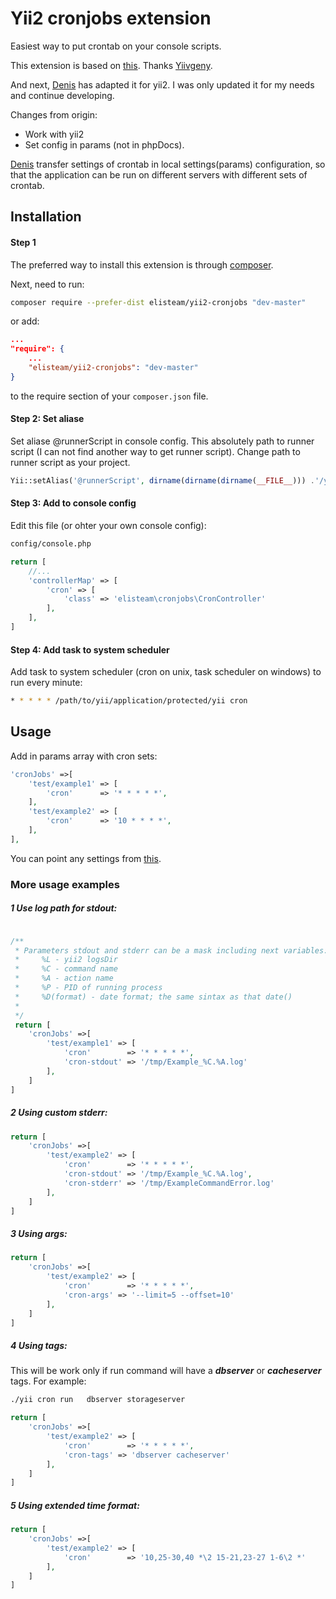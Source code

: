 Yii2 cronjobs extension
========
Easiest way to put crontab on your console scripts.

This extension is based on [this](https://github.com/Yiivgeny/Yii-PHPDocCrontab).
Thanks [Yiivgeny](https://github.com/Yiivgeny).

And next, [Denis](https://github.com/DenisOgr) has adapted it for yii2.
I was only updated it for my needs and continue developing.

Changes from origin:
- Work with yii2
- Set config in params (not in phpDocs).

[Denis](https://github.com/DenisOgr) transfer ​​settings of crontab in local settings(params) configuration, so that the application can be run on different servers with different sets of crontab.

Installation
------------

#### Step 1
The preferred way to install this extension is through [composer](http://getcomposer.org/download/).

Next, need to run:

```sh
composer require --prefer-dist elisteam/yii2-cronjobs "dev-master"
```

or add:

```json
...
"require": {
    ...
    "elisteam/yii2-cronjobs": "dev-master"
}
```

to the require section of your `composer.json` file.

#### Step 2: Set aliase
Set aliase  @runnerScript in console config. This absolutely path to runner script (I can not find another way to get runner script).
Change path to runner script as your project. 
```php
Yii::setAlias('@runnerScript', dirname(dirname(dirname(__FILE__))) .'/yii');
```

#### Step 3:  Add to console config
Edit this file (or ohter your own console config):
```sh
config/console.php
```
```php
return [
    //...
    'controllerMap' => [
    	'cron' => [
    	    'class' => 'elisteam\cronjobs\CronController'
    	],
    ],
]
```
#### Step 4: Add task to system scheduler
Add task to system scheduler (cron on unix, task scheduler on windows) to run every minute:

```sh
* * * * * /path/to/yii/application/protected/yii cron
```

Usage
-----

Add in params array with cron sets:
```php
'cronJobs' =>[
    'test/example1' => [
    	'cron'      => '* * * * *',
    ],
    'test/example2' => [
    	'cron'      => '10 * * * *',
    ],
],
```

You can point any settings from [this](https://github.com/Yiivgeny/Yii-PHPDocCrontab/blob/master/examples/ExampleRuCommand.php).

### More usage examples
##### 1 Use log path for stdout:
```php

/**
 * Parameters stdout and stderr can be a mask including next variables:
 *     %L - yii2 logsDir
 *     %C - command name
 *     %A - action name
 *     %P - PID of running process
 *     %D(format) - date format; the same sintax as that date()
 *
 */
 return [
    'cronJobs' =>[
    	'test/example1' => [
    	    'cron'        => '* * * * *',
    	    'cron-stdout' => '/tmp/Example_%C.%A.log'
    	],
    ]
]
```

##### 2 Using custom stderr:
```php
return [
    'cronJobs' =>[
    	'test/example2' => [
    	    'cron'        => '* * * * *',
    	    'cron-stdout' => '/tmp/Example_%C.%A.log',
    	    'cron-stderr' => '/tmp/ExampleCommandError.log'
    	],
    ]
]
```

##### 3 Using args:
```php
return [
    'cronJobs' =>[
    	'test/example2' => [
    	    'cron'        => '* * * * *',
    	    'cron-args' => '--limit=5 --offset=10'
    	],
    ]
]
```

##### 4 Using tags:
This will be work only if run command will have a  ***dbserver*** or ***cacheserver*** tags.
For example:
```sh
./yii cron run   dbserver storageserver
```

```php
return [
    'cronJobs' =>[
    	'test/example2' => [
    	    'cron'        => '* * * * *',
    	    'cron-tags' => 'dbserver cacheserver'
    	],
    ]
]
```

##### 5 Using extended time format:
```php
return [
    'cronJobs' =>[
    	'test/example2' => [
    	    'cron'        => '10,25-30,40 *\2 15-21,23-27 1-6\2 *'
    	],
    ]
]
```
